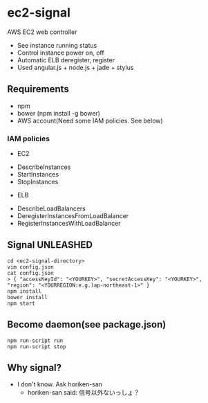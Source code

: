 # ec2-signal

AWS EC2 web controller
 - See instance running status
 - Control instance power on, off
 - Automatic ELB deregister, register
 - Used angular.js + node.js + jade + stylus

## Requirements
- npm
- bower (npm install -g bower)
- AWS account(Need some IAM policies. See below)

### IAM policies
- EC2
 * DescribeInstances
 * StartInstances
 * StopInstances
- ELB
 * DescribeLoadBalancers
 * DeregisterInstancesFromLoadBalancer
 * RegisterInstancesWithLoadBalancer

## Signal UNLEASHED
```
cd <ec2-signal-directory>
vim config.json
cat config.json
> { "accessKeyId": "<YOURKEY>", "secretAccessKey": "<YOURKEY>", "region": "<YOURREGION:e.g.)ap-northeast-1>" }
npm install
bower install
npm start
```

## Become daemon(see package.json)
```
npm run-script run
npm run-script stop
```

## Why signal?
- I don't know. Ask horiken-san
  - horiken-san said: 信号以外ないっしょ？
